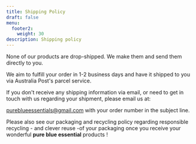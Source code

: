 ```yaml
---
title: Shipping Policy
draft: false
menu:
  footer2:
    weight: 30
description: Shipping policy
---
```

None of our products are drop-shipped. We make them and send them directly to you.

We aim to fulfill your order in 1-2 business days and have it shipped to you via Australia Post's parcel service. 

If you don't receive any shipping information via email, or need to get in touch with us regarding your shipment, please email us at:

pureblueessentials@gmail.com            with your order number in the subject line.

Please also see our packaging and recycling policy regarding responsible recycling - and clever reuse -of your packaging once you receive your wonderful **pure blue essential** products !